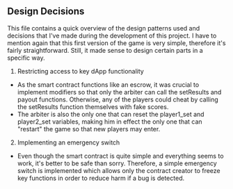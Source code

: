Design Decisions
---
This file contains a quick overview of the design patterns used and decisions that I've made during the development of this project.
I have to mention again that this first version of the game is very simple, therefore it's fairly straightforward. Still, it made sense to design certain parts in a specific way.

1. Restricting access to key dApp functionality
- As the smart contract functions like an escrow, it was crucial to implement modifiers so that only the arbiter can call the setResults and payout functions. Otherwise, any of the players could cheat by calling the setResults function themselves with fake scores. 
- The arbiter is also the only one that can reset the player1_set and player2_set variables, making him in effect the only one that can "restart" the game so that new players may enter.

2. Implementing an emergency switch
- Even though the smart contract is quite simple and everything seems to work, it's better to be safe than sorry. Therefore, a simple emergency switch is implemented which allows only the contract creator to freeze key functions in order to reduce harm if a bug is detected.
